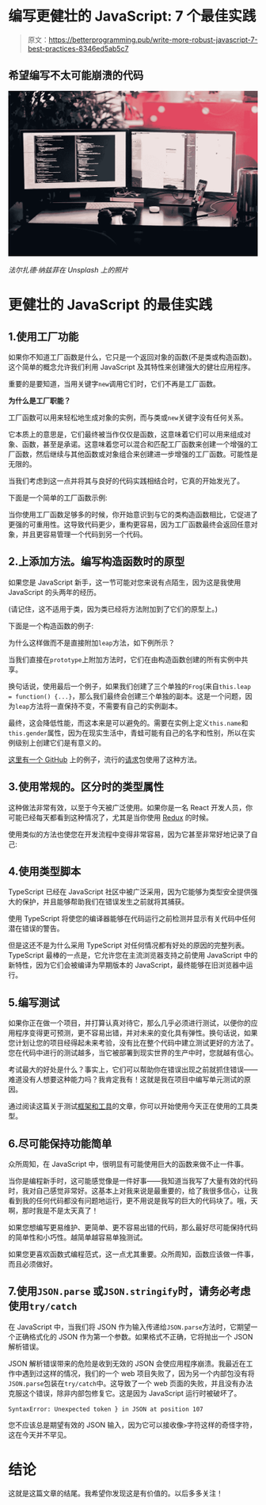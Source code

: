 # 编写更健壮的 JavaScript: 7 个最佳实践

> 原文：<https://betterprogramming.pub/write-more-robust-javascript-7-best-practices-8346ed5ab5c7>

## 希望编写不太可能崩溃的代码

![](img/6ed13d1f5581d22a9b7140a3ee71a611.png)

*法尔扎德·纳兹菲在 Unsplash 上的照片*

# 更健壮的 JavaScript 的最佳实践

## 1.使用工厂功能

如果你不知道工厂函数是什么，它只是一个返回对象的函数(不是类或构造函数)。这个简单的概念允许我们利用 JavaScript 及其特性来创建强大的健壮应用程序。

重要的是要知道，当用关键字`new`调用它们时，它们不再是工厂函数。

**为什么是工厂职能？**

工厂函数可以用来轻松地生成对象的实例，而与类或`new`关键字没有任何关系。

它本质上的意思是，它们最终被当作仅仅是函数，这意味着它们可以用来组成对象、函数，甚至是承诺。这意味着您可以混合和匹配工厂函数来创建一个增强的工厂函数，然后继续与其他函数或对象组合来创建进一步增强的工厂函数。可能性是无限的。

当我们考虑到这一点并将其与良好的代码实践相结合时，它真的开始发光了。

下面是一个简单的工厂函数示例:

当你使用工厂函数足够多的时候，你开始意识到与它的类构造函数相比，它促进了更强的可重用性。这导致代码更少，重构更容易，因为工厂函数最终会返回任意对象，并且更容易管理一个代码到另一个代码。

## 2.上添加方法。编写构造函数时的原型

如果您是 JavaScript 新手，这一节可能对您来说有点陌生，因为这是我使用 JavaScript 的头两年的经历。

(请记住，这不适用于类，因为类已经将方法附加到了它们的原型上。)

下面是一个构造函数的例子:

为什么这样做而不是直接附加`leap`方法，如下例所示？

当我们直接在`prototype`上附加方法时，它们在由构造函数创建的所有实例中共享。

换句话说，使用最后一个例子，如果我们创建了三个单独的`Frog`(来自`this.leap = function() {...}`，那么我们最终会创建三个单独的副本。这是一个问题，因为`leap`方法将一直保持不变，不需要有自己的实例副本。

最终，这会降低性能，而这本来是可以避免的。需要在实例上定义`this.name`和`this.gender`属性，因为在现实生活中，青蛙可能有自己的名字和性别，所以在实例级别上创建它们是有意义的。

[这里有一个 GitHub](https://github.com/request/request/blob/master/lib/querystring.js) 上的例子，流行的[请求](https://github.com/request/request)包使用了这种方法。

## 3.使用常规的。区分时的类型属性

这种做法非常有效，以至于今天被广泛使用。如果你是一名 React 开发人员，你可能已经每天都看到这种情况了，尤其是当你使用 [Redux](https://redux.js.org/) 的时候。

使用类似的方法也使您在开发流程中变得非常容易，因为它甚至非常好地记录了自己:

## 4.使用类型脚本

TypeScript 已经在 JavaScript 社区中被广泛采用，因为它能够为类型安全提供强大的保护，并且能够帮助我们在错误发生之前就将其捕获。

使用 TypeScript 将使您的编译器能够在代码运行之前检测并显示有关代码中任何潜在错误的警告。

但是这还不是为什么采用 TypeScript 对任何情况都有好处的原因的完整列表。TypeScript 最棒的一点是，它允许您在主流浏览器支持之前使用 JavaScript 中的新特性，因为它们会被编译为早期版本的 JavaScript，最终能够在旧浏览器中运行。

## 5.编写测试

如果你正在做一个项目，并打算认真对待它，那么几乎必须进行测试，以便你的应用程序变得更可预测，更不容易出错，并对未来的变化具有弹性。换句话说，如果您计划让您的项目经得起未来考验，没有比在整个代码中建立测试更好的方法了。您在代码中进行的测试越多，当它被部署到现实世界的生产中时，您就越有信心。

考试最大的好处是什么？事实上，它们可以帮助你在错误出现之前就抓住错误——难道没有人想要这种能力吗？我肯定我有！这就是我在项目中编写单元测试的原因。

通过阅读这篇关于测试[框架和工具](https://geekflare.com/javascript-unit-testing/)的文章，你可以开始使用今天正在使用的工具类型。

## 6.尽可能保持功能简单

众所周知，在 JavaScript 中，很明显有可能使用巨大的函数来做不止一件事。

当你是编程新手时，这可能感觉像是一件好事——我知道当我写了大量有效的代码时，我对自己感觉非常好。这基本上对我来说是最重要的，给了我很多信心，让我看到我的任何代码都没有问题地运行，更不用说是我写的巨大的代码块了。哦，天啊，那时我是不是太天真了！

如果您想编写更易维护、更简单、更不容易出错的代码，那么最好尽可能保持代码的简单性和小巧性。越简单越容易单独测试。

如果您更喜欢函数式编程范式，这一点尤其重要。众所周知，函数应该做一件事，而且必须做好。

## 7.使用`JSON.parse` 或`JSON.stringify`时，请务必考虑使用`try/catch`

在 JavaScript 中，当我们将 JSON 作为输入传递给`JSON.parse`方法时，它期望一个正确格式化的 JSON 作为第一个参数。如果格式不正确，它将抛出一个 JSON 解析错误。

JSON 解析错误带来的危险是收到无效的 JSON 会使应用程序崩溃。我最近在工作中遇到过这样的情况，我们的一个 web 项目失败了，因为另一个内部包没有将`JSON.parse`包装在`try/catch`中。这导致了一个 web 页面的失败，并且没有办法克服这个错误，除非内部包修复它。这是因为 JavaScript 运行时被破坏了。

```
SyntaxError: Unexpected token } in JSON at position 107
```

您不应该总是期望有效的 JSON 输入，因为它可以接收像`>`字符这样的奇怪字符，这在今天并不罕见。

# 结论

这就是这篇文章的结尾。我希望你发现这是有价值的。以后多多关注！
